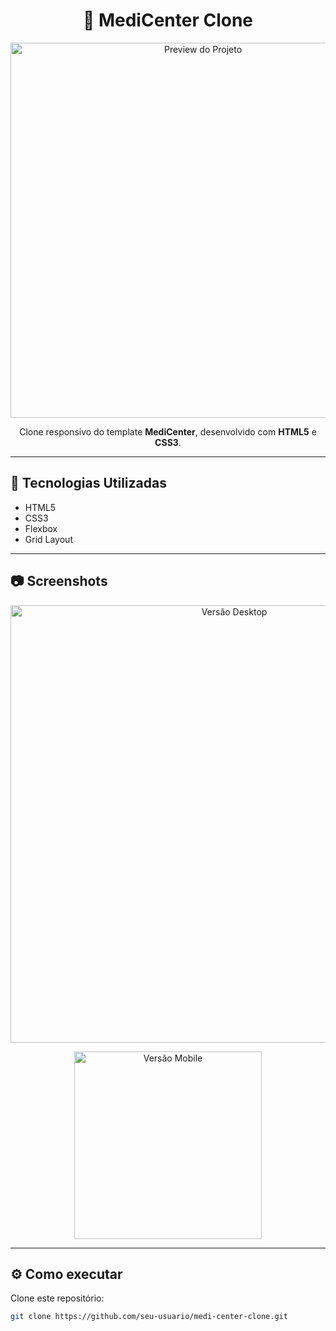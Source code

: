 <h1 align="center">🏥 MediCenter Clone</h1>

<p align="center">
  <img src="assets/preview.png" alt="Preview do Projeto" width="600"/>
</p>

<p align="center">
  Clone responsivo do template <b>MediCenter</b>, desenvolvido com <b>HTML5</b> e <b>CSS3</b>.
</p>

---

## 🚀 Tecnologias Utilizadas
- HTML5  
- CSS3  
- Flexbox  
- Grid Layout  

---

## 📷 Screenshots

<p align="center">
  <img src="assets/desktop.png" alt="Versão Desktop" width="700"/>
</p>

<p align="center">
  <img src="assets/mobile.png" alt="Versão Mobile" width="300"/>
</p>

---

## ⚙️ Como executar

Clone este repositório:

```bash
git clone https://github.com/seu-usuario/medi-center-clone.git
